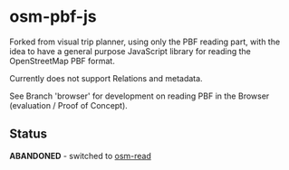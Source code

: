 osm-pbf-js
==========

Forked from visual trip planner, using only the PBF reading part, with the idea to have a 
general purpose JavaScript library for reading the OpenStreetMap PBF format.

Currently does not support Relations and metadata.

See Branch 'browser' for development on reading PBF in the Browser (evaluation / Proof of Concept).

## Status

**ABANDONED** - switched to [osm-read](https://github.com/marook/osm-read)
